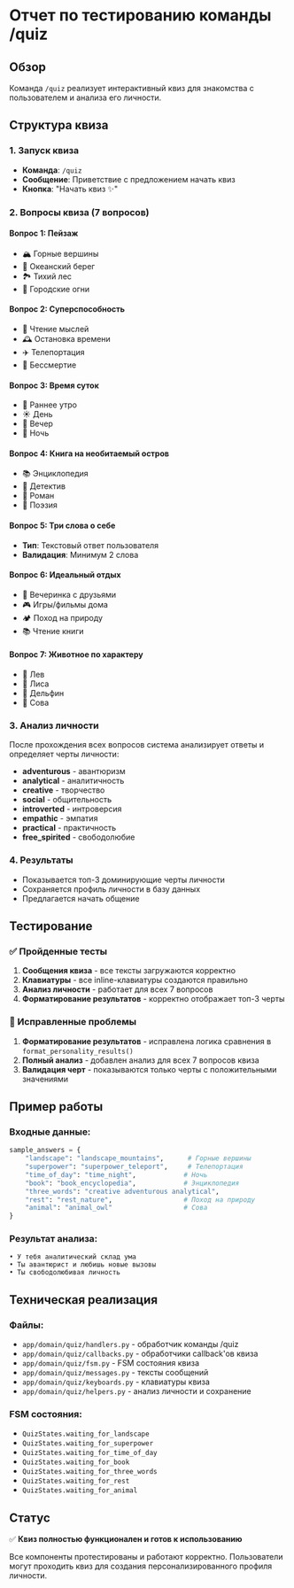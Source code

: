 # Отчет по тестированию команды /quiz

## Обзор
Команда `/quiz` реализует интерактивный квиз для знакомства с пользователем и анализа его личности.

## Структура квиза

### 1. Запуск квиза
- **Команда**: `/quiz`
- **Сообщение**: Приветствие с предложением начать квиз
- **Кнопка**: "Начать квиз ✨"

### 2. Вопросы квиза (7 вопросов)

#### Вопрос 1: Пейзаж
- 🏔️ Горные вершины
- 🌊 Океанский берег  
- 🏞️ Тихий лес
- 🌇 Городские огни

#### Вопрос 2: Суперспособность
- 🧠 Чтение мыслей
- 🕰️ Остановка времени
- ✈️ Телепортация
- 🐢 Бессмертие

#### Вопрос 3: Время суток
- 🌅 Раннее утро
- ☀️ День
- 🌇 Вечер
- 🌙 Ночь

#### Вопрос 4: Книга на необитаемый остров
- 📚 Энциклопедия
- 📖 Детектив
- 📙 Роман
- 📗 Поэзия

#### Вопрос 5: Три слова о себе
- **Тип**: Текстовый ответ пользователя
- **Валидация**: Минимум 2 слова

#### Вопрос 6: Идеальный отдых
- 🎉 Вечеринка с друзьями
- 🎮 Игры/фильмы дома
- 🏕️ Поход на природу
- 📚 Чтение книги

#### Вопрос 7: Животное по характеру
- 🦁 Лев
- 🦊 Лиса
- 🐬 Дельфин
- 🦉 Сова

### 3. Анализ личности
После прохождения всех вопросов система анализирует ответы и определяет черты личности:

- **adventurous** - авантюризм
- **analytical** - аналитичность  
- **creative** - творчество
- **social** - общительность
- **introverted** - интроверсия
- **empathic** - эмпатия
- **practical** - практичность
- **free_spirited** - свободолюбие

### 4. Результаты
- Показывается топ-3 доминирующие черты личности
- Сохраняется профиль личности в базу данных
- Предлагается начать общение

## Тестирование

### ✅ Пройденные тесты

1. **Сообщения квиза** - все тексты загружаются корректно
2. **Клавиатуры** - все inline-клавиатуры создаются правильно
3. **Анализ личности** - работает для всех 7 вопросов
4. **Форматирование результатов** - корректно отображает топ-3 черты

### 🔧 Исправленные проблемы

1. **Форматирование результатов** - исправлена логика сравнения в `format_personality_results()`
2. **Полный анализ** - добавлен анализ для всех 7 вопросов квиза
3. **Валидация черт** - показываются только черты с положительными значениями

## Пример работы

### Входные данные:
```python
sample_answers = {
    "landscape": "landscape_mountains",      # Горные вершины
    "superpower": "superpower_teleport",     # Телепортация  
    "time_of_day": "time_night",            # Ночь
    "book": "book_encyclopedia",            # Энциклопедия
    "three_words": "creative adventurous analytical",
    "rest": "rest_nature",                  # Поход на природу
    "animal": "animal_owl"                  # Сова
}
```

### Результат анализа:
```
• У тебя аналитический склад ума
• Ты авантюрист и любишь новые вызовы  
• Ты свободолюбивая личность
```

## Техническая реализация

### Файлы:
- `app/domain/quiz/handlers.py` - обработчик команды /quiz
- `app/domain/quiz/callbacks.py` - обработчики callback'ов квиза
- `app/domain/quiz/fsm.py` - FSM состояния квиза
- `app/domain/quiz/messages.py` - тексты сообщений
- `app/domain/quiz/keyboards.py` - клавиатуры квиза
- `app/domain/quiz/helpers.py` - анализ личности и сохранение

### FSM состояния:
- `QuizStates.waiting_for_landscape`
- `QuizStates.waiting_for_superpower`
- `QuizStates.waiting_for_time_of_day`
- `QuizStates.waiting_for_book`
- `QuizStates.waiting_for_three_words`
- `QuizStates.waiting_for_rest`
- `QuizStates.waiting_for_animal`

## Статус
✅ **Квиз полностью функционален и готов к использованию**

Все компоненты протестированы и работают корректно. Пользователи могут проходить квиз для создания персонализированного профиля личности.
